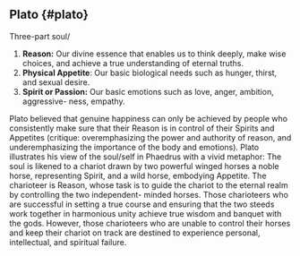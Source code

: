 ## Plato {#plato}

Three-part soul/

1.  **Reason:** Our divine essence that enables us to think deeply, make wise choices, and achieve a true understanding of eternal truths.
2.  **Physical Appetite**: Our basic biological needs such as hunger, thirst, and sexual desire.
3.  **Spirit or Passion:** Our basic emotions such as love, anger, ambition, aggressive- ness, empathy.

Plato believed that genuine happiness can only be achieved by people who consistently make sure that their Reason is in control of their Spirits and Appetites (critique: overemphasizing the power and authority of reason, and underemphasizing the importance of the body and emotions). Plato illustrates his view of the soul/self in Phaedrus with a vivid metaphor: The soul is likened to a chariot drawn by two powerful winged horses a noble horse, representing Spirit, and a wild horse, embodying Appetite. The charioteer is Reason, whose task is to guide the chariot to the eternal realm by controlling the two independent- minded horses. Those charioteers who are successful in setting a true course and ensuring that the two steeds work together in harmonious unity achieve true wisdom and banquet with the gods. However, those charioteers who are unable to control their horses and keep their chariot on track are destined to experience personal, intellectual, and spiritual failure.